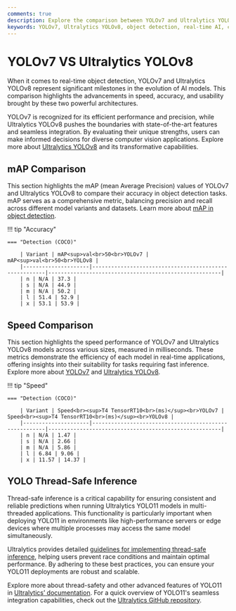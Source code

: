 ```yaml
---
comments: true
description: Explore the comparison between YOLOv7 and Ultralytics YOLOv8, highlighting advancements in object detection, real-time AI capabilities, and performance optimizations. Discover how these models cater to diverse computer vision applications, from edge AI deployments to large-scale tasks.
keywords: YOLOv7, Ultralytics YOLOv8, object detection, real-time AI, computer vision, edge AI, YOLO models, AI performance comparison
---
```


# YOLOv7 VS Ultralytics YOLOv8

When it comes to real-time object detection, YOLOv7 and Ultralytics YOLOv8 represent significant milestones in the evolution of AI models. This comparison highlights the advancements in speed, accuracy, and usability brought by these two powerful architectures.

YOLOv7 is recognized for its efficient performance and precision, while Ultralytics YOLOv8 pushes the boundaries with state-of-the-art features and seamless integration. By evaluating their unique strengths, users can make informed decisions for diverse computer vision applications. Explore more about [Ultralytics YOLOv8](https://github.com/ultralytics/ultralytics) and its transformative capabilities.

## mAP Comparison

This section highlights the mAP (mean Average Precision) values of YOLOv7 and Ultralytics YOLOv8 to compare their accuracy in object detection tasks. mAP serves as a comprehensive metric, balancing precision and recall across different model variants and datasets. Learn more about [mAP in object detection](https://www.ultralytics.com/glossary/mean-average-precision-map).

!!! tip "Accuracy"

    === "Detection (COCO)"

    	| Variant | mAP<sup>val<br>50<br>YOLOv7 | mAP<sup>val<br>50<br>YOLOv8 |
    	|---------------------|-------------------------------------------------------|-------------------------------------------------------|
    	| n | N/A | 37.3 |
    	| s | N/A | 44.9 |
    	| m | N/A | 50.2 |
    	| l | 51.4 | 52.9 |
    	| x | 53.1 | 53.9 |

## Speed Comparison

This section highlights the speed performance of YOLOv7 and Ultralytics YOLOv8 models across various sizes, measured in milliseconds. These metrics demonstrate the efficiency of each model in real-time applications, offering insights into their suitability for tasks requiring fast inference. Explore more about [YOLOv7](https://docs.ultralytics.com/models/yolov7/) and [Ultralytics YOLOv8](https://github.com/ultralytics/ultralytics).

!!! tip "Speed"

    === "Detection (COCO)"

    	| Variant | Speed<br><sup>T4 TensorRT10<br>(ms)</sup><br>YOLOv7 | Speed<br><sup>T4 TensorRT10<br>(ms)</sup><br>YOLOv8 |
    	|---------------------|-------------------------------------------------------|-------------------------------------------------------|
    	| n | N/A | 1.47 |
    	| s | N/A | 2.66 |
    	| m | N/A | 5.86 |
    	| l | 6.84 | 9.06 |
    	| x | 11.57 | 14.37 |

## YOLO Thread-Safe Inference

Thread-safe inference is a critical capability for ensuring consistent and reliable predictions when running Ultralytics YOLO11 models in multi-threaded applications. This functionality is particularly important when deploying YOLO11 in environments like high-performance servers or edge devices where multiple processes may access the same model simultaneously.

Ultralytics provides detailed [guidelines for implementing thread-safe inference](https://docs.ultralytics.com/guides/yolo-thread-safe-inference/), helping users prevent race conditions and maintain optimal performance. By adhering to these best practices, you can ensure your YOLO11 deployments are robust and scalable.

Explore more about thread-safety and other advanced features of YOLO11 in [Ultralytics’ documentation](https://docs.ultralytics.com/guides/). For a quick overview of YOLO11's seamless integration capabilities, check out the [Ultralytics GitHub repository](https://github.com/ultralytics/ultralytics).
